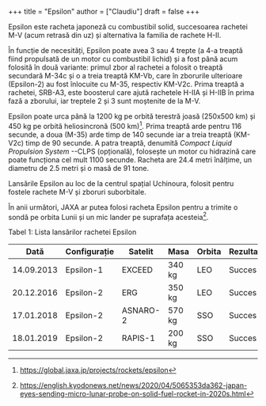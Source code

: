 +++
title = "Epsilon"
author = ["Claudiu"]
draft = false
+++

Epsilon este racheta japoneză cu combustibil solid, succesoarea rachetei M-V (acum retrasă din uz) și alternativa la familia de rachete H-II.

În funcție de necesități, Epsilon poate avea 3 sau 4 trepte (a 4-a treaptă fiind propulsată de un motor cu combustibil lichid) și a fost până acum folosită în două variante: primul zbor al rachetei a folosit o treaptă secundară M-34c și o a treia treaptă KM-Vb, care în zborurile ulterioare (Epsilon-2) au fost înlocuite cu M-35, respectiv KM-V2c. Prima treaptă a rachetei, SRB-A3, este boosterul care ajută rachetele H-IIA și H-IIB în prima fază a zborului, iar treptele 2 și 3 sunt moștenite de la M-V.

Epsilon poate urca până la 1200 kg pe orbită terestră joasă (250x500 km) și 450 kg pe orbită heliosincronă (500 km)[^fn:1]. Prima treaptă arde pentru 116 secunde, a doua (M-35) arde timp de 140 secunde iar a treia treaptă (KM-V2c) timp de 90 secunde. A patra treaptă, denumită _Compact Liquid Propulsion System_ --CLPS (opțională), folosește un motor cu hidrazină care poate funcționa cel mult 1100 secunde. Racheta are 24.4 metri înălțime, un diametru de 2.5 metri și o masă de 91 tone.

Lansările Epsilon au loc de la centrul spațial Uchinoura, folosit pentru fostele rachete M-V și zboruri suborbitale.

În anii următori, JAXA ar putea folosi racheta Epsilon pentru a trimite o sondă pe orbita Lunii și un mic lander pe suprafața acesteia[^fn:2].

<div class="table-caption">
  <span class="table-number">Tabel 1</span>:
  Lista lansărilor rachetei Epsilon
</div>

| Dată       | Configurație | Satelit  | Masa   | Orbita | Rezultat |
|------------|--------------|----------|--------|--------|----------|
| 14.09.2013 | Epsilon-1    | EXCEED   | 340 kg | LEO    | Succes   |
| 20.12.2016 | Epsilon-2    | ERG      | 350 kg | LEO    | Succes   |
| 17.01.2018 | Epsilon-2    | ASNARO-2 | 570 kg | SSO    | Succes   |
| 18.01.2019 | Epsilon-2    | RAPIS-1  | 200 kg | SSO    | Succes   |

[^fn:1]: <https://global.jaxa.jp/projects/rockets/epsilon>
[^fn:2]: <https://english.kyodonews.net/news/2020/04/5065353da362-japan-eyes-sending-micro-lunar-probe-on-solid-fuel-rocket-in-2020s.html>